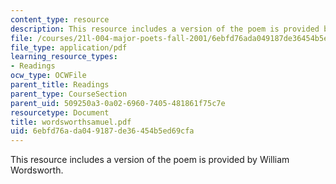 ```yaml
---
content_type: resource
description: This resource includes a version of the poem is provided by William Wordsworth.
file: /courses/21l-004-major-poets-fall-2001/6ebfd76ada049187de36454b5ed69cfa_wordsworthsamuel.pdf
file_type: application/pdf
learning_resource_types:
- Readings
ocw_type: OCWFile
parent_title: Readings
parent_type: CourseSection
parent_uid: 509250a3-0a02-6960-7405-481861f75c7e
resourcetype: Document
title: wordsworthsamuel.pdf
uid: 6ebfd76a-da04-9187-de36-454b5ed69cfa
---
```

This resource includes a version of the poem is provided by William Wordsworth.


